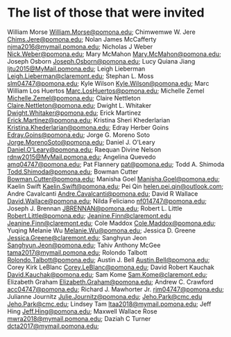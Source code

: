 # The list of those that were invited

William Morse <William.Morse@pomona.edu>; 
Chimwemwe W. Jere <Chims.Jere@pomona.edu>; 
Nolan James McCafferty <njma2016@mymail.pomona.edu>; 
Nicholas J Weber <Nick.Weber@pomona.edu>; 
Mary  McMahon <Mary.McMahon@pomona.edu>; 
Joseph  Osborn <Joseph.Osborn@pomona.edu>; 
Lucy Quiana Jiang <ljtu2015@MyMail.pomona.edu>; 
Leigh Lieberman <Leigh.Lieberman@claremont.edu>; 
Stephan L. Moss <slm04747@pomona.edu>; 
Kyle Wilson <Kyle.Wilson@pomona.edu>; 
Marc William Los Huertos <Marc.LosHuertos@pomona.edu>; 
Michelle  Zemel <Michelle.Zemel@pomona.edu>; 
Claire  Nettleton <Claire.Nettleton@pomona.edu>; 
Dwight L. Whitaker <Dwight.Whitaker@pomona.edu>; 
Erick  Martinez <Erick.Martinez@pomona.edu>; 
Kristina Sheri Khederlarian <Kristina.Khederlarian@pomona.edu>; 
Edray Herber Goins <Edray.Goins@pomona.edu>; 
Jorge G. Moreno Soto <Jorge.MorenoSoto@pomona.edu>; 
Daniel J. O'Leary <Daniel.O'Leary@pomona.edu>; 
Raequan Divine Nelson <rdnw2015@MyMail.pomona.edu>; 
Angelina Quevedo <amq04747@pomona.edu>; 
Pat  Flannery <pat@pomona.edu>; 
Todd A. Shimoda <Todd.Shimoda@pomona.edu>; 
Bowman  Cutter <Bowman.Cutter@pomona.edu>; 
Manisha  Goel <Manisha.Goel@pomona.edu>; 
Kaelin Swift <Kaelin.Swift@pomona.edu>; 
Pei Qin <helen.pei.qin@outlook.com>; 
Andre  Cavalcanti <Andre.Cavalcanti@pomona.edu>; 
David R Wallace <David.Wallace@pomona.edu>; 
Nilda  Feliciano <nf014747@pomona.edu>; 
Joseph J. Brennan <JBRENNAN@pomona.edu>; 
Robert L. Little <Robert.Little@pomona.edu>; 
Jeanine.Finn@claremont.edu <Jeanine.Finn@claremont.edu>; 
Cole Maddox <Cole.Maddox@pomona.edu>; 
Yuqing Melanie  Wu <Melanie.Wu@pomona.edu>; 
Jessica D. Greene <Jessica.Greene@claremont.edu>; 
Sanghyun  Jeon <Sanghyun.Jeon@pomona.edu>; 
Tahiv Anthony McGee <tama2017@mymail.pomona.edu>; 
Rolondo  Talbott <Rolondo.Talbott@pomona.edu>; 
Austin J. Bell <Austin.Bell@pomona.edu>; 
Corey Kirk LeBlanc <Corey.LeBlanc@pomona.edu>; 
David Robert Kauchak <David.Kauchak@pomona.edu>; 
Sam Kome <Sam.Kome@claremont.edu>; 
Elizabeth  Graham <Elizabeth.Graham@pomona.edu>; 
Andrew C. Crawford <acc04747@pomona.edu>; 
Richard J. Mawhorter Jr. <rjm04747@pomona.edu>; 
Julianne  Journitz <Julie.Journitz@pomona.edu>; 
Jeho.Park@cmc.edu <Jeho.Park@cmc.edu>; 
Lindsey Tam <ltaa2018@mymail.pomona.edu>; 
Jeff  Hing <Jeff.Hing@pomona.edu>; 
Maxwell Wallace Rose <mwra2018@mymail.pomona.edu>; 
Daziah C Turner <dcta2017@mymail.pomona.edu>; 
